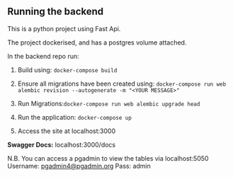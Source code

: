 
## Running the backend
This is a python project using Fast Api.

The project dockerised, and has a postgres volume attached.

In the backend repo run:

1. Build using: `docker-compose build`

2. Ensure all migrations have been created using:
`docker-compose run web alembic revision --autogenerate -m "<YOUR MESSAGE>"`

3. Run Migrations:`docker-compose run web alembic upgrade head`
4. Run the application: `docker-compose up`
5. Access the site at <a>localhost:3000</a>

**Swagger Docs:** <a>localhost:3000/docs</a>

N.B. You can access a pgadmin to view the tables via <a>localhost:5050</a>
Username: pgadmin4@pgadmin.org 
Pass: admin

